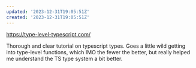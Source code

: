 ```yaml
---
updated: '2023-12-31T19:05:51Z'
created: '2023-12-31T19:05:51Z'
---
```

https://type-level-typescript.com/

Thorough and clear tutorial on typescript types. Goes a little wild getting into type-level functions, which IMO the fewer the better, but really helped me understand the TS type system a bit better.